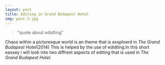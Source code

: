 ```yaml
---
layout: post
title: Editing in Grand Budapest Hotel
img: post-3.jpg
---
```

> "quote about edidting"

Chaos within a picturesque world is an theme that is exsploerd in _The Grand Budapest Hotel_(2014) This is helped by the use of edidting.In this short eassey i will look into two diffrent aspects of editing that is used in _The Grand Budapest Hotel_.
